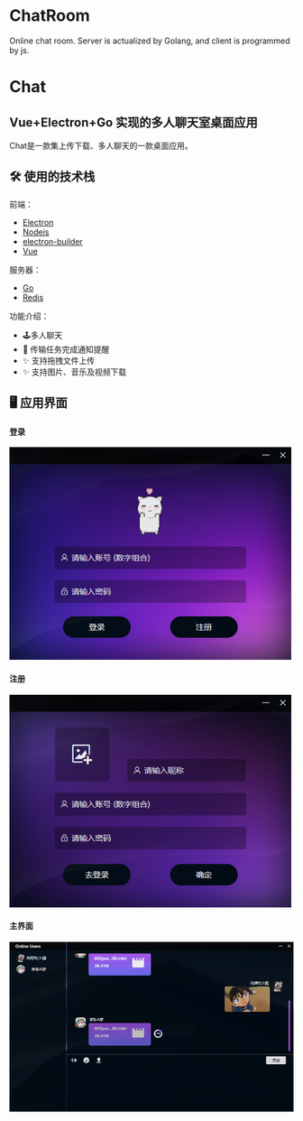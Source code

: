 # ChatRoom
Online chat room.  Server is actualized by Golang, and client is programmed by js.     
# Chat

## Vue+Electron+Go 实现的多人聊天室桌面应用

Chat是一款集上传下载、多人聊天的一款桌面应用。

## 🛠 使用的技术栈
前端：
- [Electron](https://electronjs.org/)
- [Nodejs](https://nodejs.org/)
- [electron-builder](https://www.electron.build/) 
- [Vue](https://vuejs.org/)

服务器：
- [Go](https://golang.google.cn/)
- [Redis](https://redis.io/)

功能介绍：
- 🕹多人聊天
- 🔔 传输任务完成通知提醒
- ✨ 支持拖拽文件上传
- ✨ 支持图片、音乐及视频下载

## 🖥 应用界面
#### 登录
   ![登录](Client/src/assets/login.png)
#### 注册
  ![注册](Client/src/assets/register.png)
#### 主界面
  ![主界面](Client/src/assets/main.png) 
  

